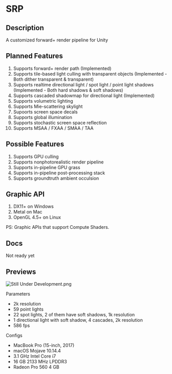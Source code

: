 # SRP

## Description
A customized forward+ render pipeline for Unity

## Planned Features
1. Supports forward+ render path (Implemented)
2. Supports tile-based light culling with transparent objects (Implemented - Both dither transparent & transparent)
3. Supports realtime directional light / spot light / point light shadows (Implemented - Both hard shadows & soft shadows)
4. Supports cascaded shadowmap for directional light (Implemented)
5. Supports volumetric lighting
6. Supports Mie-scattering skylight
7. Supoorts screen space decals
8. Supports global illumination
9. Supports stochastic screen space reflection
10. Supports MSAA / FXAA / SMAA / TAA

## Possible Features
1. Supports GPU culling
2. Supports nonphotorealistic render pipeline
3. Supports in-pipeline GPU grass
4. Supports in-pipeline post-processing stack
5. Supports groundtruth ambient occulsion

## Graphic API
1. DX11+ on Windows
2. Metal on Mac
3. OpenGL 4.5+ on Linux

PS: Graphic APIs that support Compute Shaders.

## Docs
Not ready yet

## Previews
![Still Under Development.png](https://i.loli.net/2019/10/08/IryF3zL2GwCnMxd.png)

Parameters
+ 2k resolution
+ 59 point lights
+ 22 spot lights, 2 of them have soft shadows, 1k resolution
+ 1 directional light with soft shadow, 4 cascades, 2k resolution
+ 586 fps

Configs
+ MacBook Pro (15-inch, 2017)
+ macOS Mojave 10.14.4
+ 3.1 GHz Intel Core i7
+ 16 GB 2133 MHz LPDDR3
+ Radeon Pro 560 4 GB